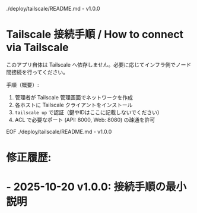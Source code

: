 ./deploy/tailscale/README.md - v1.0.0

# Tailscale 接続手順 / How to connect via Tailscale

このアプリ自体は Tailscale へ依存しません。必要に応じてインフラ側でノード間接続を行ってください。

手順（概要）:

1. 管理者が Tailscale 管理画面でネットワークを作成
2. 各ホストに Tailscale クライアントをインストール
3. `tailscale up` で認証（鍵やIDはここに記載しないでください）
4. ACL で必要なポート (API: 8000, Web: 8080) の疎通を許可

EOF ./deploy/tailscale/README.md - v1.0.0
# 修正履歴:
# - 2025-10-20 v1.0.0: 接続手順の最小説明

